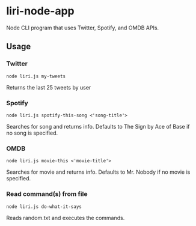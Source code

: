 # liri-node-app
Node CLI program that uses Twitter, Spotify, and OMDB APIs.

## Usage
### Twitter
`
node liri.js my-tweets
`

Returns the last 25 tweets by user
### Spotify
`
node liri.js spotify-this-song <'song-title'>
`

Searches for song and returns info. Defaults to The Sign by Ace of Base if no song is specified.
### OMDB
`
node liri.js movie-this <'movie-title'>
`

Searches for movie and returns info. Defaults to Mr. Nobody if no movie is specified.
### Read command(s) from file
`
node liri.js do-what-it-says
`

Reads random.txt and executes the commands.
